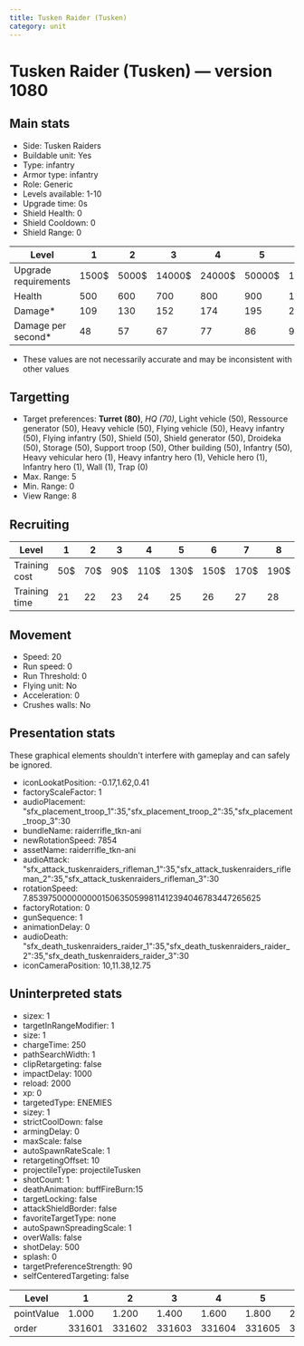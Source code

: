 ```yaml
---
title: Tusken Raider (Tusken)
category: unit
---
```


# Tusken Raider (Tusken) — version 1080

## Main stats

  * Side: Tusken Raiders
  * Buildable unit: Yes
  * Type: infantry
  * Armor type: infantry
  * Role: Generic
  * Levels available: 1-10
  * Upgrade time: 0s
  * Shield Health: 0
  * Shield Cooldown: 0
  * Shield Range: 0

|Level               |1    |2    |3     |4     |5     |6      |7      |8      |9       |10      |
|--------------------|-----|-----|------|------|------|-------|-------|-------|--------|--------|
|Upgrade requirements|1500$|5000$|14000$|24000$|50000$|100000$|200000$|750000$|2000000$|4000000$|
|Health              |500  |600  |700   |800   |900   |1000   |1100   |1200   |1300    |1500    |
|Damage*             |109  |130  |152   |174   |195   |217    |239    |260    |282     |325     |
|Damage per second*  |48   |57   |67    |77    |86    |96     |106    |115    |125     |144     |

* These values are not necessarily accurate and may be inconsistent with other values

## Targetting

  * Target preferences: **Turret (80)**, _HQ (70)_, Light vehicle (50), Ressource generator (50), Heavy vehicle (50), Flying vehicle (50), Heavy infantry (50), Flying infantry (50), Shield (50), Shield generator (50), Droideka (50), Storage (50), Support troop (50), Other building (50), Infantry (50), Heavy vehicular hero (1), Heavy infantry hero (1), Vehicle hero (1), Infantry hero (1), Wall (1), Trap (0)
  * Max. Range: 5
  * Min. Range: 0
  * View Range: 8

## Recruiting

|Level        |1  |2  |3  |4   |5   |6   |7   |8   |9   |10  |
|-------------|---|---|---|----|----|----|----|----|----|----|
|Training cost|50$|70$|90$|110$|130$|150$|170$|190$|210$|230$|
|Training time|21 |22 |23 |24  |25  |26  |27  |28  |29  |30  |

## Movement

  * Speed: 20
  * Run speed: 0
  * Run Threshold: 0
  * Flying unit: No
  * Acceleration: 0
  * Crushes walls: No

## Presentation stats

These graphical elements shouldn't interfere with gameplay and can safely be ignored.

  * iconLookatPosition: -0.17,1.62,0.41
  * factoryScaleFactor: 1
  * audioPlacement: "sfx_placement_troop_1":35,"sfx_placement_troop_2":35,"sfx_placement_troop_3":30
  * bundleName: raiderrifle_tkn-ani
  * newRotationSpeed: 7854
  * assetName: raiderrifle_tkn-ani
  * audioAttack: "sfx_attack_tuskenraiders_rifleman_1":35,"sfx_attack_tuskenraiders_rifleman_2":35,"sfx_attack_tuskenraiders_rifleman_3":30
  * rotationSpeed: 7.8539750000000001506350599811412394046783447265625
  * factoryRotation: 0
  * gunSequence: 1
  * animationDelay: 0
  * audioDeath: "sfx_death_tuskenraiders_raider_1":35,"sfx_death_tuskenraiders_raider_2":35,"sfx_death_tuskenraiders_raider_3":30
  * iconCameraPosition: 10,11.38,12.75

## Uninterpreted stats

  * sizex: 1
  * targetInRangeModifier: 1
  * size: 1
  * chargeTime: 250
  * pathSearchWidth: 1
  * clipRetargeting: false
  * impactDelay: 1000
  * reload: 2000
  * xp: 0
  * targetedType: ENEMIES
  * sizey: 1
  * strictCoolDown: false
  * armingDelay: 0
  * maxScale: false
  * autoSpawnRateScale: 1
  * retargetingOffset: 10
  * projectileType: projectileTusken
  * shotCount: 1
  * deathAnimation: buffFireBurn:15
  * targetLocking: false
  * attackShieldBorder: false
  * favoriteTargetType: none
  * autoSpawnSpreadingScale: 1
  * overWalls: false
  * shotDelay: 500
  * splash: 0
  * targetPreferenceStrength: 90
  * selfCenteredTargeting: false

|Level     |1     |2     |3     |4     |5     |6     |7     |8     |9     |10    |
|----------|------|------|------|------|------|------|------|------|------|------|
|pointValue|1.000 |1.200 |1.400 |1.600 |1.800 |2.000 |2.200 |2.400 |2.600 |3.000 |
|order     |331601|331602|331603|331604|331605|331606|331607|331608|331609|331610|

